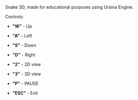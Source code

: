 Snake 3D, made for educational purposes using Ursina Engine.

Controls:
- **"W"** - Up
- **"A"** - Left 
- **"S"** - Down 
- **"D"** - Right


- **"2"** - 2D view
- **"3"** - 3D view


- **"P"** - PAUSE
- **"ESC"** - Exit
